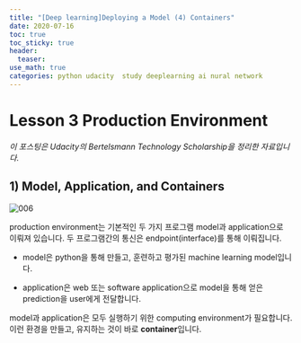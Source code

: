 ```yaml
---
title: "[Deep learning]Deploying a Model (4) Containers"
date: 2020-07-16
toc: true
toc_sticky: true
header:
  teaser: 
use_math: true
categories: python udacity  study deeplearning ai nural network
---
```


#  Lesson 3 Production Environment

*이 포스팅은 Udacity의 Bertelsmann Technology Scholarship을 정리한 자료입니다.*  

## 1) Model, Application, and Containers

![006](https://drive.google.com/uc?id=19LtXm9TGnPWrSqoyt9FCnYXyXqZ4zaTu)

 production environment는 기본적인 두 가지 프로그램 model과 application으로 이뤄져 있습니다. 두 프로그램간의 통신은 endpoint(interface)를 통해 이뤄집니다.
 
 * model은 python을 통해 만들고, 훈련하고 평가된 machine learning model입니다.
 
 * application은 web 또는 software application으로 model을 통해 얻은 prediction을 user에게 전달합니다.
 
 model과 application은 모두 실행하기 위한 computing environment가 필요합니다. 이런 환경을 만들고, 유지하는 것이 바로 **container**입니다.
 
 